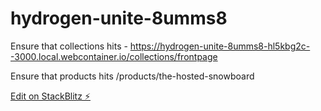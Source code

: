 # hydrogen-unite-8umms8

Ensure that collections hits - https://hydrogen-unite-8umms8-hl5kbg2c--3000.local.webcontainer.io/collections/frontpage

Ensure that products hits /products/the-hosted-snowboard

[Edit on StackBlitz ⚡️](https://stackblitz.com/edit/hydrogen-unite-8umms8)
